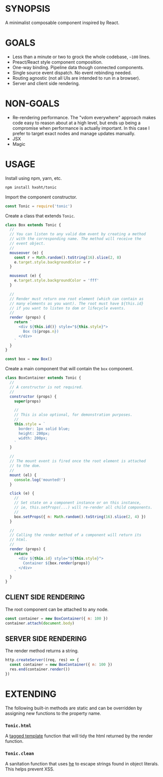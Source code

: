 # SYNOPSIS
A minimalist composable component inspired by React.

# GOALS
- Less than a minute or two to grock the whole codebase, `~100` lines.
- Preact/React style component composition.
- One-way binding. Pipeline data though connected components.
- Single source event dispatch. No event rebinding needed.
- Routing agnostic (not all UIs are intended to run in a browser).
- Server and client side rendering.

# NON-GOALS
- Re-rendering performance. The "vdom everywhere" approach makes code
easy to reason about at a high level, but ends up being a compromise
when performance is actually important. In this case I prefer to target
exact nodes and manage updates manually.
- JSX
- Magic

# USAGE
Install using npm, yarn, etc.

```bash
npm install hxoht/tonic
```

Import the component constructor.

```js
const Tonic = require('tonic')
```

Create a class that extends `Tonic`.

```js
class Box extends Tonic {
  //
  // You can listen to any valid dom event by creating a method
  // with the corresponding name. The method will receive the
  // event object.
  //
  mouseover (e) {
    const r = Math.random().toString(16).slice(2, 8)
    e.target.style.backgroundColor = r
  }

  mouseout (e) {
    e.target.style.backgroundColor = 'fff'
  }

  //
  // Render must return one root element (which can contain as
  // many elements as you want). The root must have ${this.id}
  // if you want to listen to dom or lifecycle events.
  //
  render (props) {
    return `
      <div ${this.id()} style="${this.style}">
        Box (${props.n})
      </div>
    `
  }
}

const box = new Box()
```

Create a main component that will contain the `box` component.

```js
class BoxContainer extends Tonic {
  //
  // A constructor is not required.
  //
  constructor (props) {
    super(props)

    //
    // This is also optional, for demonstration purposes.
    //
    this.style = `
      border: 1px solid blue;
      height: 200px;
      width: 200px;
    `
  }

  //
  // The mount event is fired once the root element is attached
  // to the dom.
  //
  mount (el) {
    console.log('mounted!')
  }

  click (e) {
    //
    // Set state on a component instance or on this instance,
    // ie, this.setProps(...) will re-render all child components.
    //
    box.setProps({ n: Math.random().toString(16).slice(2, 4) })
  }

  //
  // Calling the render method of a component will return its
  // html.
  //
  render (props) {
    return `
      <div ${this.id} style="${this.style}">
        Container ${box.render(props)}
      </div>
    `
  }
}
```

## CLIENT SIDE RENDERING
The root component can be attached to any node.

```js
const container = new BoxContainer({ n: 100 })
container.attach(document.body)
```

## SERVER SIDE RENDERING
The render method returns a string.

```js
http.createServer((req, res) => {
  const container = new BoxContainer({ n: 100 })
  res.end(container.render())
})
```

# EXTENDING
The following built-in methods are static and can be overridden
by assigning new functions to the property name.

### `Tonic.html`
A [tagged template][0] function that will tidy the html returned by
the render function.

### `Tonic.clean`
A sanitation function that uses [he][1] to escape strings found in
object literals. This helps prevent XSS.

[0]:https://developer.mozilla.org/en-US/docs/Web/JavaScript/Reference/Template_literals
[1]:https://github.com/mathiasbynens/he
